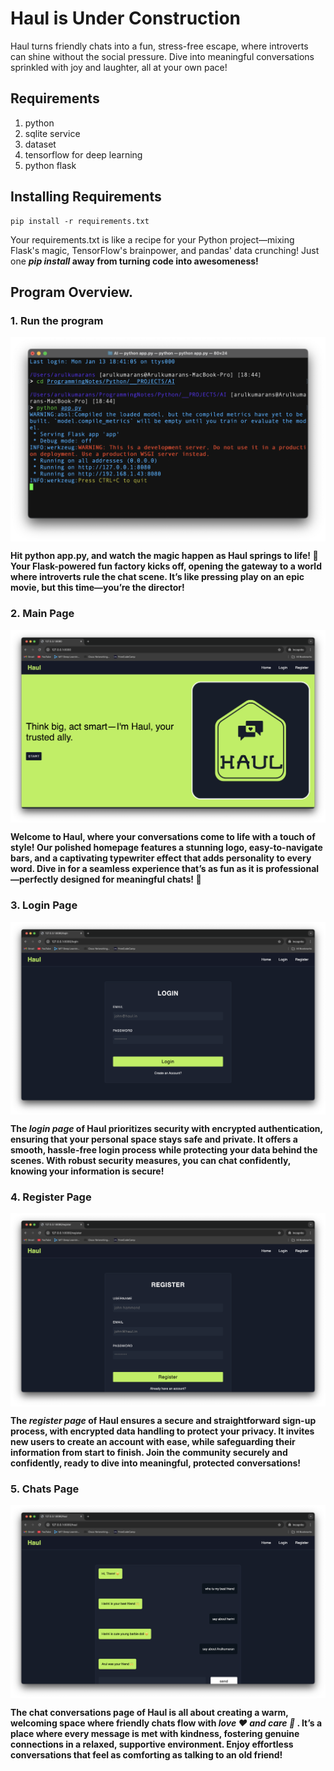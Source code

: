 # Haul is Under Construction

<p>Haul turns friendly chats into a fun, stress-free escape, where introverts can shine without the social pressure. Dive into meaningful conversations sprinkled with joy and laughter, all at your own pace!</p>

## Requirements
<ol>
    <li>python</li>
    <li>sqlite service</li>
    <li>dataset</li>
    <li>tensorflow for deep learning</li>
    <li>python flask</li>
</ol>

## Installing Requirements
```
pip install -r requirements.txt
```

<p>Your requirements.txt is like a recipe for your Python project—mixing Flask's magic, TensorFlow's brainpower, and pandas' data crunching! Just one <b><i>pip install</i><b> away from turning code into awesomeness!</p>

## Program Overview.

### 1. Run the program
<img src='images/terminal.png' align='center'>
<p>Hit python app.py, and watch the magic happen as Haul springs to life! 🚀 Your Flask-powered fun factory kicks off, opening the gateway to a world where introverts rule the chat scene. It’s like pressing play on an epic movie, but this time—you’re the director!</p>

### 2. Main Page
<img src='images/starting_page.png' align='center'>
<p>Welcome to Haul, where your conversations come to life with a touch of style! Our polished homepage features a stunning logo, easy-to-navigate bars, and a captivating typewriter effect that adds personality to every word. Dive in for a seamless experience that’s as fun as it is professional—perfectly designed for meaningful chats! 💬</p>

### 3. Login Page
<img src='images/login.png' align='center'>
<p>The <i>login page</i> of Haul prioritizes security with encrypted authentication, ensuring that your personal space stays safe and private. It offers a smooth, hassle-free login process while protecting your data behind the scenes. With robust security measures, you can chat confidently, knowing your information is secure!</p>

### 4. Register Page
<img src='images/register.png' align='center'>
<p>The <i>register page</i> of Haul ensures a secure and straightforward sign-up process, with encrypted data handling to protect your privacy. It invites new users to create an account with ease, while safeguarding their information from start to finish. Join the community securely and confidently, ready to dive into meaningful, protected conversations!</p>

### 5. Chats Page
<img src='images/chats.png' align='center'>
<p>The chat conversations page of Haul is all about creating a warm, welcoming space where friendly chats flow with <b><i>love ❤️ and care 🙌 </i></b>. It’s a place where every message is met with kindness, fostering genuine connections in a relaxed, supportive environment. Enjoy effortless conversations that feel as comforting as talking to an old friend!</p>